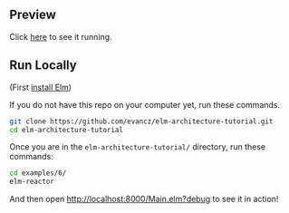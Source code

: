 ## Preview

Click [here](https://evancz.github.io/elm-architecture-tutorial/examples/6) to see it running.


## Run Locally

(First [install Elm](http://elm-lang.org/install))

If you do not have this repo on your computer yet, run these commands.

```bash
git clone https://github.com/evancz/elm-architecture-tutorial.git
cd elm-architecture-tutorial
```

Once you are in the `elm-architecture-tutorial/` directory, run these commands:

```bash
cd examples/6/
elm-reactor
```

And then open [http://localhost:8000/Main.elm?debug](http://localhost:8000/Main.elm?debug) to see it in action!